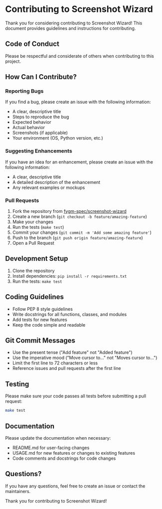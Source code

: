 # Contributing to Screenshot Wizard

Thank you for considering contributing to Screenshot Wizard! This document provides guidelines and instructions for contributing.

## Code of Conduct

Please be respectful and considerate of others when contributing to this project.

## How Can I Contribute?

### Reporting Bugs

If you find a bug, please create an issue with the following information:

- A clear, descriptive title
- Steps to reproduce the bug
- Expected behavior
- Actual behavior
- Screenshots (if applicable)
- Your environment (OS, Python version, etc.)

### Suggesting Enhancements

If you have an idea for an enhancement, please create an issue with the following information:

- A clear, descriptive title
- A detailed description of the enhancement
- Any relevant examples or mockups

### Pull Requests

1. Fork the repository from [fvgm-spec/screenshot-wizard](https://github.com/fvgm-spec/screenshot-wizard)
2. Create a new branch (`git checkout -b feature/amazing-feature`)
3. Make your changes
4. Run the tests (`make test`)
5. Commit your changes (`git commit -m 'Add some amazing feature'`)
6. Push to the branch (`git push origin feature/amazing-feature`)
7. Open a Pull Request

## Development Setup

1. Clone the repository
2. Install dependencies: `pip install -r requirements.txt`
3. Run the tests: `make test`

## Coding Guidelines

- Follow PEP 8 style guidelines
- Write docstrings for all functions, classes, and modules
- Add tests for new features
- Keep the code simple and readable

## Git Commit Messages

- Use the present tense ("Add feature" not "Added feature")
- Use the imperative mood ("Move cursor to..." not "Moves cursor to...")
- Limit the first line to 72 characters or less
- Reference issues and pull requests after the first line

## Testing

Please make sure your code passes all tests before submitting a pull request:

```bash
make test
```

## Documentation

Please update the documentation when necessary:

- README.md for user-facing changes
- USAGE.md for new features or changes to existing features
- Code comments and docstrings for code changes

## Questions?

If you have any questions, feel free to create an issue or contact the maintainers.

Thank you for contributing to Screenshot Wizard!
